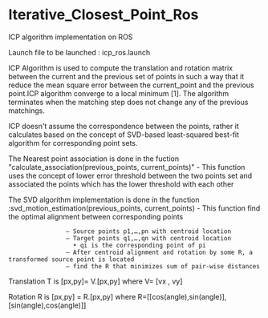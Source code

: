 # Iterative_Closest_Point_Ros
ICP algorithm implementation on ROS

Launch file to be launched : icp_ros.launch

ICP Algorithm is used to compute the translation and rotation matrix between the current and the previous set of points in such a way that it reduce the mean square error between the current_point and the previous point.ICP algorithm converge to a local minimum [1]. The algorithm terminates when the matching step does not change any of the previous matchings.
 
ICP doesn't assume the correspondence between the points, rather it calculates based on the concept of SVD-based least-squared best-fit algorithm for corresponding point sets.

The Nearest point association is done in the fuction "calculate_association(previous_points, current_points)" - This function uses the concept of lower error threshold between the two points set and associated the points which has the lower threshold with each other

The SVD algorithm implementation is done in the function :svd_motion_estimation(previous_points, current_points) - This function find the optimal alignment between corresponding points 

                    – Source points p1,…,pn with centroid location 
                    – Target points q1,…,qn with centroid location
                      • qi is the corresponding point of pi
                    – After centroid alignment and rotation by some R, a transformed source point is located
                    – find the R that minimizes sum of pair-wise distances 
                     
                        

Translation T is [px,py]= V.[px,py] where V= [vx , vy]

Rotation    R is [px,py] = R.[px,py] where R=[[cos(angle),sin(angle)],[sin(angle),cos(angle)]]
